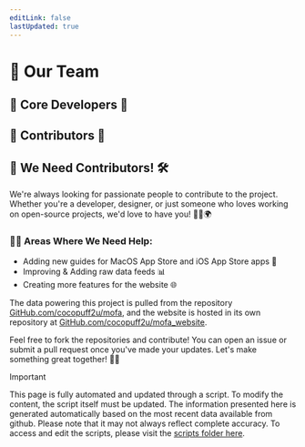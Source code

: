 ```yaml
---
editLink: false
lastUpdated: true
---
```

<script setup>
import { VPTeamMembers } from 'vitepress/theme'

const members = [{"avatar": "https://avatars.githubusercontent.com/u/95243190?s=96&v=4", "name": "Cody Keats", "title": "✨ Lead Developer ✨", "links": [{"icon": "github", "link": "https://github.com/cocopuff2u"}, {"icon": "linkedin", "link": "https://linkedin.com/in/cody-keats"}, {"icon": "slack", "link": "https://macadmins.slack.com/"}]}]

const members2 = [{"avatar": "https://avatars.githubusercontent.com/u/3985769?v=4", "name": "Theile", "title": "🌟 Contributor", "links": [{"icon": "github", "link": "https://github.com/Theile"}]}, {"avatar": "https://avatars.githubusercontent.com/u/91097104?v=4", "name": "darixn", "title": "🌟 Contributor", "links": [{"icon": "github", "link": "https://github.com/darixn"}]}, {"avatar": "https://avatars.githubusercontent.com/u/2012985?v=4", "name": "gilburns", "title": "🌟 Contributor", "links": [{"icon": "github", "link": "https://github.com/gilburns"}]}, {"avatar": "https://avatars.githubusercontent.com/u/618055?v=4", "name": "rtrouton", "title": "🌟 Contributor", "links": [{"icon": "github", "link": "https://github.com/rtrouton"}]}]
</script>

# 👥 Our Team

## 🌟 Core Developers 🌟

<VPTeamMembers size="small" :members="members" />

## 🌈 Contributors 🌈

<VPTeamMembers size="small" :members="members2" />

## 🚀 We Need Contributors! 🛠️

We're always looking for passionate people to contribute to the project. Whether you're a developer, designer, or just someone who loves working on open-source projects, we'd love to have you! 🧑‍💻🌍

### 🧑‍💻 Areas Where We Need Help:
- Adding new guides for MacOS App Store and iOS App Store apps 📱
- Improving & Adding raw data feeds 📊
- Creating more features for the website 🌐

The data powering this project is pulled from the repository [GitHub.com/cocopuff2u/mofa](https://github.com/cocopuff2u/mofa), and the website is hosted in its own repository at [GitHub.com/cocopuff2u/mofa_website](https://github.com/cocopuff2u/mofa_website).

Feel free to fork the repositories and contribute! You can open an issue or submit a pull request once you've made your updates. Let's make something great together! 🎉🚀

> [!IMPORTANT]
> This page is fully automated and updated through a script. To modify the content, the script itself must be updated. The information presented here is generated automatically based on the most recent data available from github. Please note that it may not always reflect complete accuracy. To access and edit the scripts, please visit the [scripts folder here](https://github.com/cocopuff2u/MOFA_WEBSITE/tree/main/update_readme_scripts).
